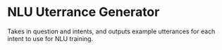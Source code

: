 # NLU Uterrance Generator
Takes in question and intents, and outputs example utterances for each intent to use for NLU training.
